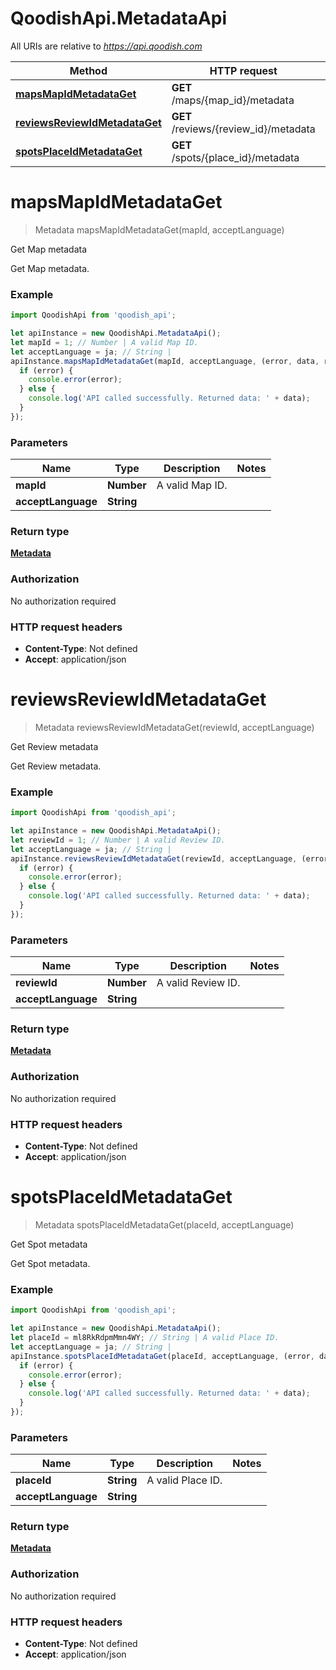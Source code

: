 # QoodishApi.MetadataApi

All URIs are relative to *https://api.qoodish.com*

Method | HTTP request | Description
------------- | ------------- | -------------
[**mapsMapIdMetadataGet**](MetadataApi.md#mapsMapIdMetadataGet) | **GET** /maps/{map_id}/metadata | Get Map metadata
[**reviewsReviewIdMetadataGet**](MetadataApi.md#reviewsReviewIdMetadataGet) | **GET** /reviews/{review_id}/metadata | Get Review metadata
[**spotsPlaceIdMetadataGet**](MetadataApi.md#spotsPlaceIdMetadataGet) | **GET** /spots/{place_id}/metadata | Get Spot metadata


<a name="mapsMapIdMetadataGet"></a>
# **mapsMapIdMetadataGet**
> Metadata mapsMapIdMetadataGet(mapId, acceptLanguage)

Get Map metadata

Get Map metadata. 

### Example
```javascript
import QoodishApi from 'qoodish_api';

let apiInstance = new QoodishApi.MetadataApi();
let mapId = 1; // Number | A valid Map ID.
let acceptLanguage = ja; // String | 
apiInstance.mapsMapIdMetadataGet(mapId, acceptLanguage, (error, data, response) => {
  if (error) {
    console.error(error);
  } else {
    console.log('API called successfully. Returned data: ' + data);
  }
});
```

### Parameters

Name | Type | Description  | Notes
------------- | ------------- | ------------- | -------------
 **mapId** | **Number**| A valid Map ID. | 
 **acceptLanguage** | **String**|  | 

### Return type

[**Metadata**](Metadata.md)

### Authorization

No authorization required

### HTTP request headers

 - **Content-Type**: Not defined
 - **Accept**: application/json

<a name="reviewsReviewIdMetadataGet"></a>
# **reviewsReviewIdMetadataGet**
> Metadata reviewsReviewIdMetadataGet(reviewId, acceptLanguage)

Get Review metadata

Get Review metadata. 

### Example
```javascript
import QoodishApi from 'qoodish_api';

let apiInstance = new QoodishApi.MetadataApi();
let reviewId = 1; // Number | A valid Review ID.
let acceptLanguage = ja; // String | 
apiInstance.reviewsReviewIdMetadataGet(reviewId, acceptLanguage, (error, data, response) => {
  if (error) {
    console.error(error);
  } else {
    console.log('API called successfully. Returned data: ' + data);
  }
});
```

### Parameters

Name | Type | Description  | Notes
------------- | ------------- | ------------- | -------------
 **reviewId** | **Number**| A valid Review ID. | 
 **acceptLanguage** | **String**|  | 

### Return type

[**Metadata**](Metadata.md)

### Authorization

No authorization required

### HTTP request headers

 - **Content-Type**: Not defined
 - **Accept**: application/json

<a name="spotsPlaceIdMetadataGet"></a>
# **spotsPlaceIdMetadataGet**
> Metadata spotsPlaceIdMetadataGet(placeId, acceptLanguage)

Get Spot metadata

Get Spot metadata. 

### Example
```javascript
import QoodishApi from 'qoodish_api';

let apiInstance = new QoodishApi.MetadataApi();
let placeId = ml8RkRdpmMmn4WY; // String | A valid Place ID.
let acceptLanguage = ja; // String | 
apiInstance.spotsPlaceIdMetadataGet(placeId, acceptLanguage, (error, data, response) => {
  if (error) {
    console.error(error);
  } else {
    console.log('API called successfully. Returned data: ' + data);
  }
});
```

### Parameters

Name | Type | Description  | Notes
------------- | ------------- | ------------- | -------------
 **placeId** | **String**| A valid Place ID. | 
 **acceptLanguage** | **String**|  | 

### Return type

[**Metadata**](Metadata.md)

### Authorization

No authorization required

### HTTP request headers

 - **Content-Type**: Not defined
 - **Accept**: application/json

